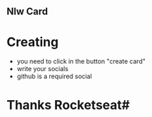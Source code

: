 ## Nlw Card ##
# Creating #
- you need to click in the button "create card"
- write your socials
- github is a required social
# Thanks Rocketseat#
